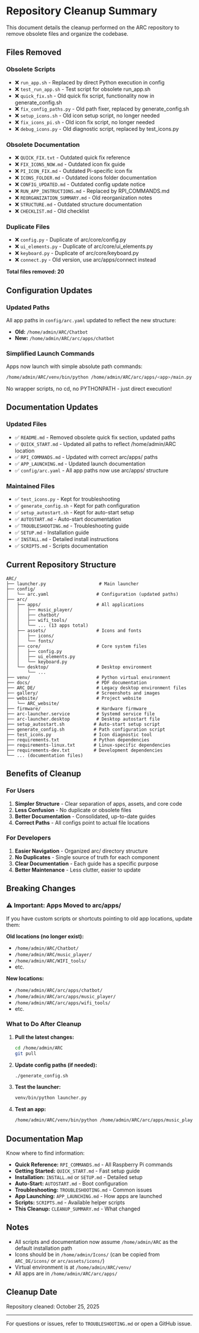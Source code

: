# Repository Cleanup Summary

This document details the cleanup performed on the ARC repository to remove obsolete files and organize the codebase.

## Files Removed

### Obsolete Scripts
- ❌ `run_app.sh` - Replaced by direct Python execution in config
- ❌ `test_run_app.sh` - Test script for obsolete run_app.sh
- ❌ `quick_fix.sh` - Old quick fix script, functionality now in generate_config.sh
- ❌ `fix_config_paths.py` - Old path fixer, replaced by generate_config.sh
- ❌ `setup_icons.sh` - Old icon setup script, no longer needed
- ❌ `fix_icons_pi.sh` - Old icon fix script, no longer needed
- ❌ `debug_icons.py` - Old diagnostic script, replaced by test_icons.py

### Obsolete Documentation
- ❌ `QUICK_FIX.txt` - Outdated quick fix reference
- ❌ `FIX_ICONS_NOW.md` - Outdated icon fix guide
- ❌ `PI_ICON_FIX.md` - Outdated Pi-specific icon fix
- ❌ `ICONS_FOLDER.md` - Outdated icons folder documentation
- ❌ `CONFIG_UPDATED.md` - Outdated config update notice
- ❌ `RUN_APP_INSTRUCTIONS.md` - Replaced by RPI_COMMANDS.md
- ❌ `REORGANIZATION_SUMMARY.md` - Old reorganization notes
- ❌ `STRUCTURE.md` - Outdated structure documentation
- ❌ `CHECKLIST.md` - Old checklist

### Duplicate Files
- ❌ `config.py` - Duplicate of arc/core/config.py
- ❌ `ui_elements.py` - Duplicate of arc/core/ui_elements.py
- ❌ `keyboard.py` - Duplicate of arc/core/keyboard.py
- ❌ `connect.py` - Old version, use arc/apps/connect instead

**Total files removed: 20**

## Configuration Updates

### Updated Paths
All app paths in `config/arc.yaml` updated to reflect the new structure:
- **Old:** `/home/admin/ARC/Chatbot`
- **New:** `/home/admin/ARC/arc/apps/chatbot`

### Simplified Launch Commands
Apps now launch with simple absolute path commands:
```bash
/home/admin/ARC/venv/bin/python /home/admin/ARC/arc/apps/<app>/main.py
```

No wrapper scripts, no cd, no PYTHONPATH - just direct execution!

## Documentation Updates

### Updated Files
- ✅ `README.md` - Removed obsolete quick fix section, updated paths
- ✅ `QUICK_START.md` - Updated all paths to reflect /home/admin/ARC location
- ✅ `RPI_COMMANDS.md` - Updated with correct arc/apps/ paths
- ✅ `APP_LAUNCHING.md` - Updated launch documentation
- ✅ `config/arc.yaml` - All app paths now use arc/apps/ structure

### Maintained Files
- ✅ `test_icons.py` - Kept for troubleshooting
- ✅ `generate_config.sh` - Kept for path configuration
- ✅ `setup_autostart.sh` - Kept for auto-start setup
- ✅ `AUTOSTART.md` - Auto-start documentation
- ✅ `TROUBLESHOOTING.md` - Troubleshooting guide
- ✅ `SETUP.md` - Installation guide
- ✅ `INSTALL.md` - Detailed install instructions
- ✅ `SCRIPTS.md` - Scripts documentation

## Current Repository Structure

```
ARC/
├── launcher.py                    # Main launcher
├── config/
│   └── arc.yaml                  # Configuration (updated paths)
├── arc/
│   ├── apps/                     # All applications
│   │   ├── music_player/
│   │   ├── chatbot/
│   │   ├── wifi_tools/
│   │   └── ... (13 apps total)
│   ├── assets/                   # Icons and fonts
│   │   ├── icons/
│   │   └── fonts/
│   ├── core/                     # Core system files
│   │   ├── config.py
│   │   ├── ui_elements.py
│   │   └── keyboard.py
│   └── desktop/                  # Desktop environment
│       └── ...
├── venv/                         # Python virtual environment
├── docs/                         # PDF documentation
├── ARC_DE/                       # Legacy desktop environment files
├── gallery/                      # Screenshots and images
├── website/                      # Project website
│   └── ARC_website/
├── firmware/                     # Hardware firmware
├── arc-launcher.service          # Systemd service file
├── arc-launcher.desktop          # Desktop autostart file
├── setup_autostart.sh           # Auto-start setup script
├── generate_config.sh           # Path configuration script
├── test_icons.py                # Icon diagnostic tool
├── requirements.txt             # Python dependencies
├── requirements-linux.txt       # Linux-specific dependencies
├── requirements-dev.txt         # Development dependencies
└── ... (documentation files)
```

## Benefits of Cleanup

### For Users
1. **Simpler Structure** - Clear separation of apps, assets, and core code
2. **Less Confusion** - No duplicate or obsolete files
3. **Better Documentation** - Consolidated, up-to-date guides
4. **Correct Paths** - All configs point to actual file locations

### For Developers
1. **Easier Navigation** - Organized arc/ directory structure
2. **No Duplicates** - Single source of truth for each component
3. **Clear Documentation** - Each guide has a specific purpose
4. **Better Maintenance** - Less clutter, easier to update

## Breaking Changes

### ⚠️ Important: Apps Moved to arc/apps/

If you have custom scripts or shortcuts pointing to old app locations, update them:

**Old locations (no longer exist):**
- `/home/admin/ARC/Chatbot/`
- `/home/admin/ARC/music_player/`
- `/home/admin/ARC/WIFI_tools/`
- etc.

**New locations:**
- `/home/admin/ARC/arc/apps/chatbot/`
- `/home/admin/ARC/arc/apps/music_player/`
- `/home/admin/ARC/arc/apps/wifi_tools/`
- etc.

### What to Do After Cleanup

1. **Pull the latest changes:**
   ```bash
   cd /home/admin/ARC
   git pull
   ```

2. **Update config paths (if needed):**
   ```bash
   ./generate_config.sh
   ```

3. **Test the launcher:**
   ```bash
   venv/bin/python launcher.py
   ```

4. **Test an app:**
   ```bash
   /home/admin/ARC/venv/bin/python /home/admin/ARC/arc/apps/music_player/main.py
   ```

## Documentation Map

Know where to find information:

- **Quick Reference:** `RPI_COMMANDS.md` - All Raspberry Pi commands
- **Getting Started:** `QUICK_START.md` - Fast setup guide
- **Installation:** `INSTALL.md` or `SETUP.md` - Detailed setup
- **Auto-Start:** `AUTOSTART.md` - Boot configuration
- **Troubleshooting:** `TROUBLESHOOTING.md` - Common issues
- **App Launching:** `APP_LAUNCHING.md` - How apps are launched
- **Scripts:** `SCRIPTS.md` - Available helper scripts
- **This Cleanup:** `CLEANUP_SUMMARY.md` - What changed

## Notes

- All scripts and documentation now assume `/home/admin/ARC` as the default installation path
- Icons should be in `/home/admin/Icons/` (can be copied from `ARC_DE/icons/` or `arc/assets/icons/`)
- Virtual environment is at `/home/admin/ARC/venv/`
- All apps are in `/home/admin/ARC/arc/apps/`

## Cleanup Date

Repository cleaned: October 25, 2025

---

For questions or issues, refer to `TROUBLESHOOTING.md` or open a GitHub issue.

